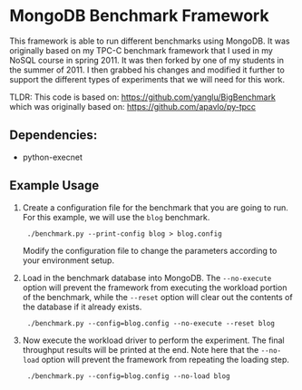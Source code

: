 # MongoDB Benchmark Framework

This framework is able to run different benchmarks using MongoDB. It was originally based 
on my TPC-C benchmark framework that I used in my NoSQL course in spring 2011. It was then
forked by one of my students in the summer of 2011. I then grabbed his changes and modified
it further to support the different types of experiments that we will need for this work.

TLDR:
This code is based on: https://github.com/yanglu/BigBenchmark
which was originally based on: https://github.com/apavlo/py-tpcc


## Dependencies:
+ python-execnet

## Example Usage

1. Create a configuration file for the benchmark that you are going to run.
   For this example, we will use the `blog` benchmark.
   
        ./benchmark.py --print-config blog > blog.config

   Modify the configuration file to change the parameters according to your environment setup.
   
2. Load in the benchmark database into MongoDB. The `--no-execute` option will prevent
   the framework from executing the workload portion of the benchmark, while the `--reset` option
   will clear out the contents of the database if it already exists.

        ./benchmark.py --config=blog.config --no-execute --reset blog
        
3. Now execute the workload driver to perform the experiment. The final throughput results 
   will be printed at the end. Note here that the `--no-load` option will prevent the framework
   from repeating the loading step.
   
        ./benchmark.py --config=blog.config --no-load blog
   
        